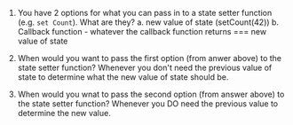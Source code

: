 1. You have 2 options for what you can pass in to a state setter function (e.g. `set Count`). What are they?
a. new value of state (setCount(42))
b. Callback function - whatever the callback function returns === new value of state

2. When would you want to pass the first option (from anwer above) to the state setter function?
Whenever you don't need the previous value of state to determine what the new value of state should be.

3. When would you wnat to pass the second option (from answer above) to the state setter function?
Whenever you DO need the previous value to determine the new value.